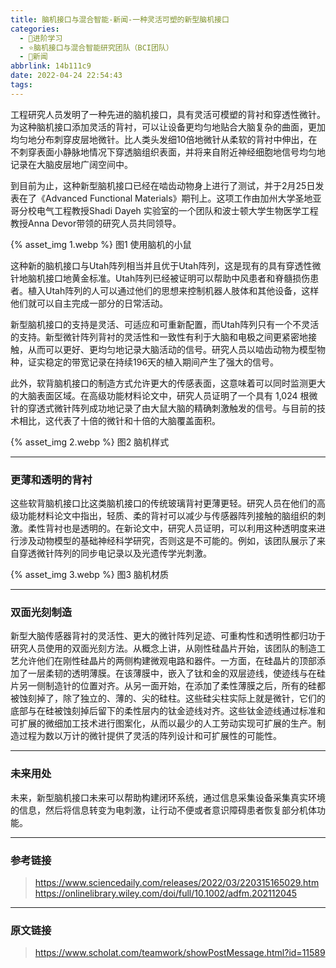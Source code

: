 ```yaml
---
title: 脑机接口与混合智能-新闻-一种灵活可塑的新型脑机接口
categories:
  - 🌙进阶学习
  - ⭐脑机接口与混合智能研究团队（BCI团队）
  - 💫新闻
abbrlink: 14b111c9
date: 2022-04-24 22:54:43
tags:
---
```


工程研究人员发明了一种先进的脑机接口，具有灵活可模塑的背衬和穿透性微针。为这种脑机接口添加灵活的背衬，可以让设备更均匀地贴合大脑复杂的曲面，更加均匀地分布刺穿皮层地微针。比人类头发细10倍地微针从柔软的背衬中伸出，在不刺穿表面小静脉地情况下穿透脑组织表面，并将来自附近神经细胞地信号均匀地记录在大脑皮层地广阔空间中。

到目前为止，这种新型脑机接口已经在啮齿动物身上进行了测试，并于2月25日发表在了《Advanced Functional Materials》期刊上。这项工作由加州大学圣地亚哥分校电气工程教授Shadi Dayeh 实验室的一个团队和波士顿大学生物医学工程教授Anna Devor带领的研究人员共同领导。

{% asset_img 1.webp %}
图1 使用脑机的小鼠

<!--more-->

这种新的脑机接口与Utah阵列相当并且优于Utah阵列，这是现有的具有穿透性微针地脑机接口地黄金标准。Utah阵列已经被证明可以帮助中风患者和脊髓损伤患者。植入Utah阵列的人可以通过他们的思想来控制机器人肢体和其他设备，这样他们就可以自主完成一部分的日常活动。

新型脑机接口的支持是灵活、可适应和可重新配置，而Utah阵列只有一个不灵活的支持。新型微针阵列背衬的灵活性和一致性有利于大脑和电极之间更紧密地接触，从而可以更好、更均匀地记录大脑活动的信号。研究人员以啮齿动物为模型物种，证实稳定的带宽记录在持续196天的植入期间产生了强大的信号。

此外，软背脑机接口的制造方式允许更大的传感表面，这意味着可以同时监测更大的大脑表面区域。在高级功能材料论文中，研究人员证明了一个具有 1,024 根微针的穿透式微针阵列成功地记录了由大鼠大脑的精确刺激触发的信号。与目前的技术相比，这代表了十倍的微针和十倍的大脑覆盖面积。

{% asset_img 2.webp %}
图2 脑机样式

***

### 更薄和透明的背衬

这些软背脑机接口比这类脑机接口的传统玻璃背衬更薄更轻。研究人员在他们的高级功能材料论文中指出，轻质、柔的背衬可以减少与传感器阵列接触的脑组织的刺激。柔性背衬也是透明的。在新论文中，研究人员证明，可以利用这种透明度来进行涉及动物模型的基础神经科学研究，否则这是不可能的。例如，该团队展示了来自穿透微针阵列的同步电记录以及光遗传学光刺激。

{% asset_img 3.webp %}
图3 脑机材质

***

### 双面光刻制造

新型大脑传感器背衬的灵活性、更大的微针阵列足迹、可重构性和透明性都归功于研究人员使用的双面光刻方法。从概念上讲，从刚性硅晶片开始，该团队的制造工艺允许他们在刚性硅晶片的两侧构建微观电路和器件。一方面，在硅晶片的顶部添加了一层柔韧的透明薄膜。在该薄膜中，嵌入了钛和金的双层迹线，使迹线与在硅片另一侧制造针的位置对齐。从另一面开始，在添加了柔性薄膜之后，所有的硅都被蚀刻掉了，除了独立的、薄的、尖的硅柱。这些硅尖柱实际上就是微针，它们的底部与在硅被蚀刻掉后留下的柔性层内的钛金迹线对齐。这些钛金迹线通过标准和可扩展的微细加工技术进行图案化，从而以最少的人工劳动实现可扩展的生产。制造过程为数以万计的微针提供了灵活的阵列设计和可扩展性的可能性。

***

### 未来用处

未来，新型脑机接口未来可以帮助构建闭环系统，通过信息采集设备采集真实环境的信息，然后将信息转变为电刺激，让行动不便或者意识障碍患者恢复部分机体功能。

***

### 参考链接

> <https://www.sciencedaily.com/releases/2022/03/220315165029.htm>
> <https://onlinelibrary.wiley.com/doi/full/10.1002/adfm.202112045>

***

### 原文链接

> <https://www.scholat.com/teamwork/showPostMessage.html?id=11589>
